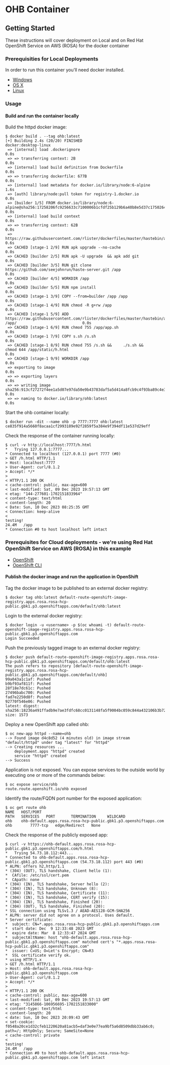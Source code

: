 # OHB Container

## Getting Started

These instructions will cover deployment on Local and on Red Hat OpenShift Service on AWS (ROSA) for the docker container

### Prerequisities for Local Deployments

In order to run this container you'll need docker installed.

* [Windows](https://docs.docker.com/windows/started)
* [OS X](https://docs.docker.com/mac/started/)
* [Linux](https://docs.docker.com/linux/started/)

### Usage

#### Build and run the container locally

Build the httpd docker image:

```shell
$ docker build . --tag ohb:latest
[+] Building 2.4s (20/20) FINISHED                                                                                          docker:desktop-linux
 => [internal] load .dockerignore                                                                                                           0.0s
 => => transferring context: 2B                                                                                                             0.0s
 => [internal] load build definition from Dockerfile                                                                                        0.0s
 => => transferring dockerfile: 677B                                                                                                        0.0s
 => [internal] load metadata for docker.io/library/node:6-alpine                                                                            1.6s
 => [auth] library/node:pull token for registry-1.docker.io                                                                                 0.0s
 => [builder 1/5] FROM docker.io/library/node:6-alpine@sha256:17258206fc9256633c7100006b1cfdf25b129b6a40b8e5d37c175026482c84e3              0.0s
 => [internal] load build context                                                                                                           0.0s
 => => transferring context: 62B                                                                                                            0.0s
 => https://raw.githubusercontent.com/rlister/dockerfiles/master/hastebin/app.sh                                                            0.6s
 => CACHED [stage-1 2/9] RUN apk upgrade --no-cache                                                                                         0.0s
 => CACHED [builder 2/5] RUN apk -U upgrade  && apk add git                                                                                 0.0s
 => CACHED [builder 3/5] RUN git clone https://github.com/seejohnrun/haste-server.git /app                                                  0.0s
 => CACHED [builder 4/5] WORKDIR /app                                                                                                       0.0s
 => CACHED [builder 5/5] RUN npm install                                                                                                    0.0s
 => CACHED [stage-1 3/9] COPY --from=builder /app /app                                                                                      0.0s
 => CACHED [stage-1 4/9] RUN chmod -R g+rw /app                                                                                             0.0s
 => CACHED [stage-1 5/9] ADD https://raw.githubusercontent.com/rlister/dockerfiles/master/hastebin/app.sh /app/                             0.0s
 => CACHED [stage-1 6/9] RUN chmod 755 /app/app.sh                                                                                          0.0s
 => CACHED [stage-1 7/9] COPY s.sh /s.sh                                                                                                    0.0s
 => CACHED [stage-1 8/9] RUN chmod 755 /s.sh &&     ./s.sh &&     chmod 644 /app/static/h.html                                              0.0s
 => CACHED [stage-1 9/9] WORKDIR /app                                                                                                       0.0s
 => exporting to image                                                                                                                      0.0s
 => => exporting layers                                                                                                                     0.0s
 => => writing image sha256:913cf27272f4ee1a5d07e97da50e9b43783daf5a5d414a8fcb9c4f93ba89c4e3                                                0.0s
 => => naming to docker.io/library/ohb:latest                                                                                                         0.0s
```

Start the ohb container locally:

```shell
$ docker run -dit --name ohb -p 7777:7777 ohb:latest
ce835f914a5660f8acaa1cf2993189e92f2859f5a384e9f394df11e537d29eff
```

Check the response of the container running locally:
```shell
$ curl -v http://localhost:7777/h.html
*   Trying 127.0.0.1:7777...
* Connected to localhost (127.0.0.1) port 7777 (#0)
> GET /h.html HTTP/1.1
> Host: localhost:7777
> User-Agent: curl/8.1.2
> Accept: */*
> 
< HTTP/1.1 200 OK
< cache-control: public, max-age=600
< last-modified: Sat, 09 Dec 2023 19:57:13 GMT
< etag: "144-277601-1702151833964"
< content-type: text/html
< content-length: 20
< Date: Sun, 10 Dec 2023 08:25:35 GMT
< Connection: keep-alive
< 
testing!
24.4M   /app
* Connection #0 to host localhost left intact
```

### Prerequisites for Cloud deployments - we're using Red Hat OpenShift Service on AWS (ROSA) in this example

* [OpenShift](https://docs.aws.amazon.com/ROSA/latest/userguide/getting-started.html)
* [OpenShift CLI](https://docs.openshift.com/container-platform/4.8/cli_reference/openshift_cli/getting-started-cli.html)

#### Publish the docker image and run the application in OpenShift

Tag the docker image to be published to an external docker registry:
```shell
$ docker tag ohb:latest default-route-openshift-image-registry.apps.rosa.rosa-hcp-public.gbk1.p3.openshiftapps.com/default/ohb:latest
```

Login to the external docker registry:
```shell
$ docker login -u <username> -p $(oc whoami -t) default-route-openshift-image-registry.apps.rosa.rosa-hcp-public.gbk1.p3.openshiftapps.com
Login Succeeded
```

Push the previously tagged image to an external docker registry:
```shell
$ docker push default-route-openshift-image-registry.apps.rosa.rosa-hcp-public.gbk1.p3.openshiftapps.com/default/ohb:latest
The push refers to repository [default-route-openshift-image-registry.apps.rosa.rosa-hcp-public.gbk1.p3.openshiftapps.com/default/ohb]
99a043a1c1af: Pushed 
b9bf93af811f: Pushed 
28f18e7dc61c: Pushed 
27496babc700: Pushed 
fad7e2250d8f: Pushed 
92770f546e06: Pushed 
latest: digest: sha256:18236a491ffadb9e7ae3fdfc68cc0131148fa5f9004bc059c844a432106b3b72 size: 1573
```

Deploy a new OpenShift app called ohb:
```shell
$ oc new-app httpd --name=ohb
--> Found image d4c8d52 (4 minutes old) in image stream "default/httpd" under tag "latest" for "httpd"
--> Creating resources ...
    deployment.apps "httpd" created
    service "httpd" created
--> Success
```

Application is not exposed. You can expose services to the outside world by executing one or more of the commands below:
```shell
$ oc expose service/ohb
route.route.openshift.io/ohb exposed
```

Identify the route/FQDN port number for the exposed application:
```shell
$ oc get route ohb
NAME   HOST/PORT                                                         PATH   SERVICES   PORT       TERMINATION     WILDCARD
ohb    ohb-default.apps.rosa.rosa-hcp-public.gbk1.p3.openshiftapps.com          ohb        7777-tcp   edge/Redirect   None
```

Check the response of the publicly exposed app:

```shell
$ curl -v https://ohb-default.apps.rosa.rosa-hcp-public.gbk1.p3.openshiftapps.com/h.html
*   Trying 54.73.18.112:443...
* Connected to ohb-default.apps.rosa.rosa-hcp-public.gbk1.p3.openshiftapps.com (54.73.18.112) port 443 (#0)
* ALPN: offers h2,http/1.1
* (304) (OUT), TLS handshake, Client hello (1):
*  CAfile: /etc/ssl/cert.pem
*  CApath: none
* (304) (IN), TLS handshake, Server hello (2):
* (304) (IN), TLS handshake, Unknown (8):
* (304) (IN), TLS handshake, Certificate (11):
* (304) (IN), TLS handshake, CERT verify (15):
* (304) (IN), TLS handshake, Finished (20):
* (304) (OUT), TLS handshake, Finished (20):
* SSL connection using TLSv1.3 / AEAD-AES128-GCM-SHA256
* ALPN: server did not agree on a protocol. Uses default.
* Server certificate:
*  subject: CN=*.apps.rosa.rosa-hcp-public.gbk1.p3.openshiftapps.com
*  start date: Dec  9 12:33:48 2023 GMT
*  expire date: Mar  8 12:33:47 2024 GMT
*  subjectAltName: host "ohb-default.apps.rosa.rosa-hcp-public.gbk1.p3.openshiftapps.com" matched cert's "*.apps.rosa.rosa-hcp-public.gbk1.p3.openshiftapps.com"
*  issuer: C=US; O=Let's Encrypt; CN=R3
*  SSL certificate verify ok.
* using HTTP/1.x
> GET /h.html HTTP/1.1
> Host: ohb-default.apps.rosa.rosa-hcp-public.gbk1.p3.openshiftapps.com
> User-Agent: curl/8.1.2
> Accept: */*
> 
< HTTP/1.1 200 OK
< cache-control: public, max-age=600
< last-modified: Sat, 09 Dec 2023 19:57:13 GMT
< etag: "3145866-106956695-1702151833000"
< content-type: text/html
< content-length: 20
< date: Sun, 10 Dec 2023 20:09:43 GMT
< set-cookie: f0548a20ce1d32cfeb1220620a81acb5=daf3e0e77ea9bf5a6d8509dbb33ab6c0; path=/; HttpOnly; Secure; SameSite=None
< cache-control: private
< 
testing!
24.4M   /app
* Connection #0 to host ohb-default.apps.rosa.rosa-hcp-public.gbk1.p3.openshiftapps.com left intact
```
